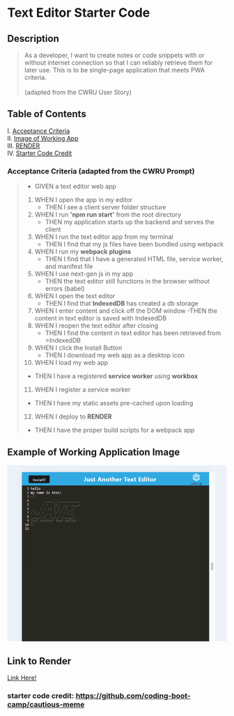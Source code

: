 # Text Editor Starter Code

## Description
> As a developer, I want to create notes or code snippets with or without internet connection so that I can reliably retrieve them for later use. This is to be single-page application that meets PWA criteria.<br><br>
(adapted from the CWRU User Story)


## Table of Contents
I. [Acceptance Criteria](#acceptance-criteria) <br>
II. [Image of Working App](#example-of-working-application) <br>
III. [RENDER](#link-to-render) <br>
IV. [Starter Code Credit](#starter-code-credit-httpsgithubcomcoding-boot-campcautious-meme)


### Acceptance Criteria (adapted from the CWRU Prompt)
>- GIVEN a text editor web app
>1. WHEN I open the app in my editor
>    - THEN I see a client server folder structure
>2. WHEN I run **'npm run start'** from the root directory
>    - THEN my application starts up the backend and serves the client
>3. WHEN I run the text editor app from my terminal
>    - THEN I find that my js files have been bundled using webpack
>4. WHEN I run my **webpack plugins**
>    - THEN I find that I have a generated HTML file, service worker, and manifest file
>5. WHEN I use next-gen js in my app
>    - THEN the text editor still functions in the browser without errors (babel)
>6. WHEN I open the text editor 
>    - THEN I find that **IndexedDB** has created a db storage
>7. WHEN I enter content and click off the DOM window
>    -THEN the content in text editor is saved with IndexedDB
>8. WHEN I reopen the text editor after closing
>    - THEN I find the content in text editor has been retrieved from >IndexedDB
>9. WHEN I click the Install Button
>    - THEN I download my web app as a desktop icon
>10. WHEN I load my web app
>    - THEN I have a registered **service worker** using **workbox**
>11. WHEN I register a service worker
>   - THEN I have my static assets pre-cached upon loading
>12. WHEN I deploy to **RENDER**
>   - THEN I have the proper build scripts for a webpack app

## Example of Working Application Image
![Working App](images/jateapp.png)

## Link to Render
[Link Here!](https://pwa-npqe.onrender.com/)




### starter code credit: https://github.com/coding-boot-camp/cautious-meme